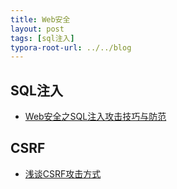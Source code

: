 ```yaml
---
title: Web安全
layout: post
tags: [sql注入]
typora-root-url: ../../blog
---
```


## SQL注入

* [Web安全之SQL注入攻击技巧与防范](https://www.zhihu.com/question/22953267/answer/80141632)

## CSRF

* [浅谈CSRF攻击方式](https://www.cnblogs.com/hyddd/archive/2009/04/09/1432744.html)